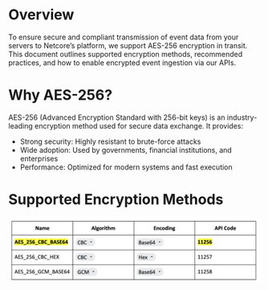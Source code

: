 # Overview

To ensure secure and compliant transmission of event data from your servers to Netcore’s platform, we support AES-256 encryption in transit. This document outlines supported encryption methods, recommended practices, and how to enable encrypted event ingestion via our APIs.

# Why AES-256?

AES-256 (Advanced Encryption Standard with 256-bit keys) is an industry-leading encryption method used for secure data exchange. It provides:

- Strong security: Highly resistant to brute-force attacks
- Wide adoption: Used by governments, financial institutions, and enterprises
- Performance: Optimized for modern systems and fast execution

# Supported Encryption Methods

![Supported Methods](images/img_1.png)
